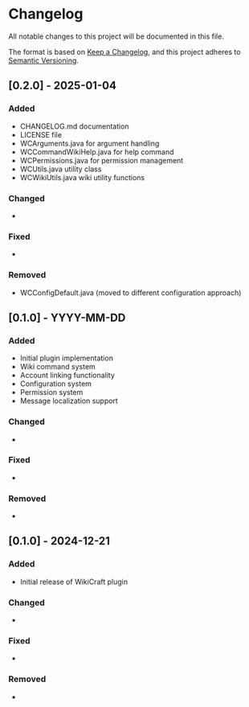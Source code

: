# Changelog

All notable changes to this project will be documented in this file.

The format is based on [Keep a Changelog](https://keepachangelog.com/en/1.0.0/),
and this project adheres to [Semantic Versioning](https://semver.org/spec/v2.0.0.html).

## [0.2.0] - 2025-01-04

### Added

- CHANGELOG.md documentation
- LICENSE file
- WCArguments.java for argument handling
- WCCommandWikiHelp.java for help command
- WCPermissions.java for permission management
- WCUtils.java utility class
- WCWikiUtils.java wiki utility functions

### Changed

- 

### Fixed

- 

### Removed

- WCConfigDefault.java (moved to different configuration approach)

## [0.1.0] - YYYY-MM-DD

### Added

- Initial plugin implementation
- Wiki command system
- Account linking functionality
- Configuration system
- Permission system
- Message localization support

### Changed

- 

### Fixed

- 

### Removed

-

## [0.1.0] - 2024-12-21

### Added

- Initial release of WikiCraft plugin

### Changed

- 

### Fixed

- 

### Removed

-


